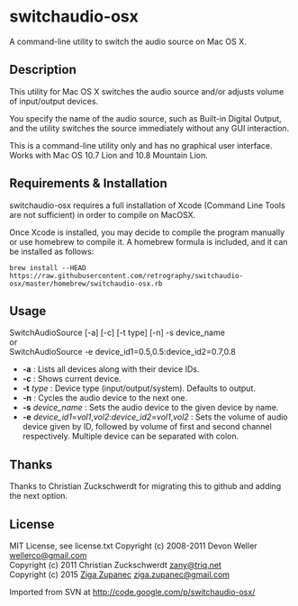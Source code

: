 switchaudio-osx
===============

A command-line utility to switch the audio source on Mac OS X.

Description
-----------

This utility for Mac OS X switches the audio source and/or adjusts volume of input/output devices.

You specify the name of the audio source, such as Built-in Digital Output, and the utility switches the source immediately without any GUI interaction.

This is a command-line utility only and has no graphical user interface.  Works with Mac OS 10.7 Lion and 10.8 Mountain Lion.

Requirements & Installation
-----------------------------------
switchaudio-osx requires a full installation of Xcode (Command Line Tools are not sufficient) in order to compile on MacOSX. 

Once Xcode is installed, you may decide to compile the program manually or use homebrew to compile it. A homebrew formula is included, and it can be installed as follows:

    brew install --HEAD https://raw.githubusercontent.com/retrography/switchaudio-osx/master/homebrew/switchaudio-osx.rb

Usage
-----

SwitchAudioSource [-a] [-c] [-t type] [-n] -s device_name  
or  
SwitchAudioSource -e device_id1=0.5,0.5:device_id2=0.7,0.8

 - **-a**               : Lists all devices along with their device IDs.
 - **-c**               : Shows current device.
 - **-t** _type_        : Device type (input/output/system). Defaults to output.
 - **-n**               : Cycles the audio device to the next one.
 - **-s** _device_name_ : Sets the audio device to the given device by name.
 - **-e** _device_id1_=_vol1_,_vol2_:_device_id2_=_vol1_,_vol2_ : Sets the volume of audio device given by ID, followed by volume of first and second channel respectively. Multiple device can be separated with colon.


Thanks
-------

Thanks to Christian Zuckschwerdt for migrating this to github and adding the next option.

License
-------

MIT License, see license.txt
Copyright (c) 2008-2011 Devon Weller <wellerco@gmail.com>  
Copyright (c) 2011 Christian Zuckschwerdt <zany@triq.net>  
Copyright (c) 2015 [Ziga Zupanec](https://github.com/agiz/) <ziga.zupanec@gmail.com>

Imported from SVN at http://code.google.com/p/switchaudio-osx/

